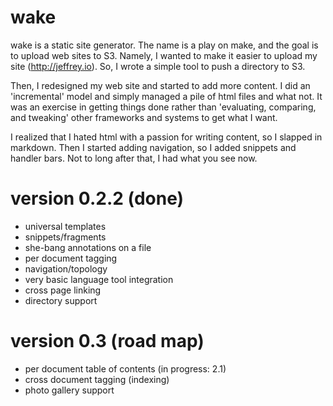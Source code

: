 wake
====

wake is a static site generator. The name is a play on make, and the goal
is to upload web sites to S3. Namely, I wanted to make it easier to upload
my site (http://jeffrey.io). So, I wrote a simple tool to push a directory
to S3.

Then, I redesigned my web site and started to add more content. I did an
'incremental' model and simply managed a pile of html files and what not. It was an
exercise in getting things done rather than 'evaluating, comparing, and tweaking'
other frameworks and systems to get what I want.

I realized that I hated html with a passion for writing content, so I slapped in
markdown. Then I started adding navigation, so I added snippets and handler bars.
Not to long after that, I had what you see now.

version 0.2.2 (done)
==================
* universal templates
* snippets/fragments
* she-bang annotations on a file
* per document tagging
* navigation/topology
* very basic language tool integration
* cross page linking
* directory support

version 0.3 (road map)
=====================
* per document table of contents (in progress: 2.1)
* cross document tagging (indexing)
* photo gallery support
